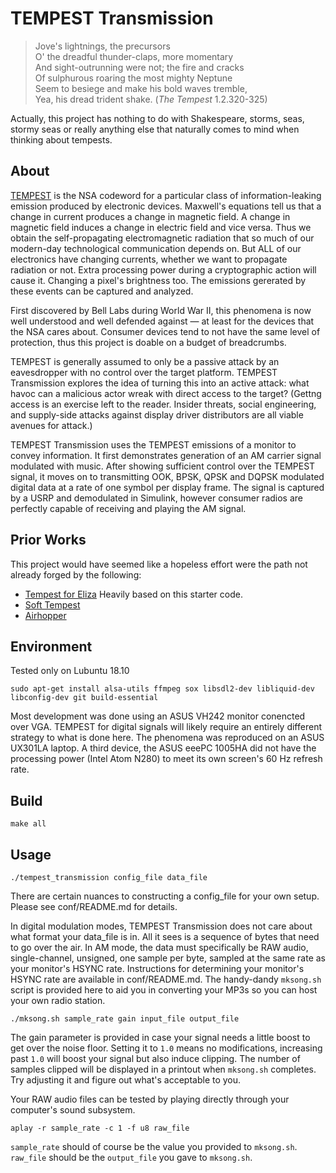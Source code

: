 # TEMPEST Transmission

> Jove's lightnings, the precursors  
> O' the dreadful thunder-claps, more momentary  
> And sight-outrunning were not; the fire and cracks  
> Of sulphurous roaring the most mighty Neptune  
> Seem to besiege and make his bold waves tremble,  
> Yea, his dread trident shake. (*The Tempest* 1.2.320-325)

Actually, this project has nothing to do with Shakespeare, storms, seas, stormy seas or really 
anything else that naturally comes to mind when thinking about tempests.

## About

[TEMPEST](https://en.wikipedia.org/wiki/Tempest_(codename)) is the NSA codeword for a particular class of information-leaking emission
produced by electronic devices.  Maxwell's equations tell us that a change in current produces a change in magnetic field.  A change in magnetic field induces a change in electric field and vice versa.  Thus we obtain the self-propagating electromagnetic radiation that so much of our modern-day technological communication depends on.  But ALL of our electronics have changing currents, whether we want to propagate radiation or not.  Extra processing power during a cryptographic action will cause it.  Changing a pixel's brightness too.  The emissions gererated by these events can be captured and analyzed.

First discovered by Bell Labs during World War II, this phenomena is now well understood and well defended against — at least for the devices that the NSA cares about.  Consumer devices tend to not have the same level of protection, thus this project is doable on a budget of breadcrumbs.

TEMPEST is generally assumed to only be a passive attack by an eavesdropper with no control over the target platform.  TEMPEST Transmission
explores the idea of turning this into an active attack: what havoc can a malicious actor wreak with direct access to the target?  (Gettng access is an exercise left to the reader.  Insider threats, social engineering, and supply-side attacks against display driver distributors are all viable avenues for attack.)

TEMPEST Transmission uses the TEMPEST emissions of a monitor to convey information.  It first demonstrates generation of an AM carrier signal modulated with music.  After showing sufficient control over the TEMPEST signal, it moves on to transmitting OOK, BPSK, QPSK and DQPSK modulated digital data at a rate of one symbol per display frame.  The signal is captured by a USRP and demodulated in Simulink, however consumer radios are perfectly capable of receiving and playing the AM signal.

## Prior Works

This project would have seemed like a hopeless effort were the path not already forged by the following:

- [Tempest for Eliza](http://www.erikyyy.de/tempest/) Heavily based on this starter code.
- [Soft Tempest](http://www.cl.cam.ac.uk/~mgk25/ih98-tempest.pdf)
- [Airhopper](https://arxiv.org/abs/1411.0237)

## Environment
Tested only on Lubuntu 18.10

```sudo apt-get install alsa-utils ffmpeg sox libsdl2-dev libliquid-dev libconfig-dev git build-essential```

Most development was done using an ASUS VH242 monitor conencted over VGA.  TEMPEST for digital signals will likely require an entirely different strategy to what is done here.  The phenomena was reproduced on an ASUS UX301LA laptop.  A third device, the ASUS eeePC 1005HA did not have the processing power (Intel Atom N280) to meet its own screen's 60 Hz refresh rate.

## Build
```make all```

## Usage
```./tempest_transmission config_file data_file```

There are certain nuances to constructing a config_file for your own setup.  Please see conf/README.md for details.

In digital modulation modes, TEMPEST Transmission does not care about what format your data_file is in.  All it sees is a sequence of bytes that need to go over the air.  In AM mode, the data must specifically be RAW audio, single-channel, unsigned, one sample per byte, sampled at the same rate as your monitor's HSYNC rate.  Instructions for determining your monitor's HSYNC rate are available in conf/README.md.  The handy-dandy `mksong.sh` script is provided here to aid you in converting your MP3s so you can host your own radio station.

```./mksong.sh sample_rate gain input_file output_file```

The gain parameter is provided in case your signal needs a little boost to get over the noise floor.  Setting it to `1.0` means no modifications, increasing past `1.0` will boost your signal but also induce clipping.  The number of samples clipped will be displayed in a printout when `mksong.sh` completes.  Try adjusting it and figure out what's acceptable to you.

Your RAW audio files can be tested by playing directly through your computer's sound subsystem.

```aplay -r sample_rate -c 1 -f u8 raw_file```

`sample_rate` should of course be the value you provided to `mksong.sh`.  `raw_file` should be the `output_file` you gave to `mksong.sh`.
